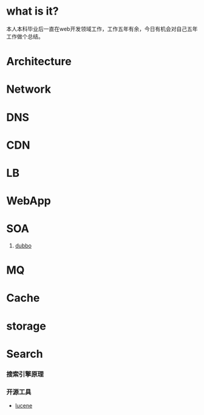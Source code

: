 # what is it?
本人本科毕业后一直在web开发领域工作，工作五年有余，今日有机会对自己五年工作做个总结。


# Architecture


# Network


# DNS


# CDN


# LB


# WebApp


# SOA
1. <a href="http://dubbo.io/">dubbo</a>

# MQ


# Cache


# storage


# Search
### 搜索引擎原理
### 开源工具
* <a href="https://lucene.apache.org/">lucene</a>
